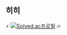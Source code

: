 ## 히히
⚡
[![Solved.ac프로필](http://mazassumnida.wtf/api/v2/generate_badge?boj=119wjw)](https://solved.ac/119wjw)
🔥
<!--
**119wjw/119wjw** is a ✨ _special_ ✨ repository because its `README.md` (this file) appears on your GitHub profile.

Here are some ideas to get you started:

- 🔭 I’m currently working on ...
- 🌱 I’m currently learning ...
- 👯 I’m looking to collaborate on ...
- 🤔 I’m looking for help with ...
- 💬 Ask me about ...
- 📫 How to reach me: ...
- 😄 Pronouns: ...
- ⚡ Fun fact: ...
-->
